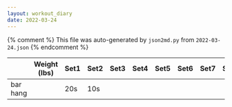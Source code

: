 ```yaml
---
layout: workout_diary
date: 2022-03-24
---
```


{% comment %}
    This file was auto-generated by `json2md.py` from `2022-03-24.json`
{% endcomment %}

|  | Weight (lbs) | Set1 | Set2 | Set3 | Set4 | Set5 | Set6 | Set7 | Set8 | Set9 | Set10 | Set11 | Set12 |
|--|--------------|------|------|------|------|------|------|------|------|------|-------|-------|-------|
| bar hang |  | 20s | 10s |  |  |  |  |  |  |  |  |  |  |
